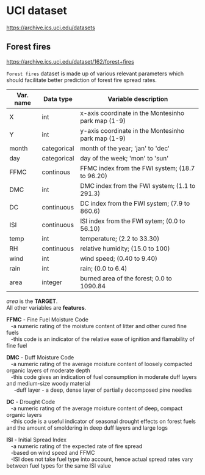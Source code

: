 # UCI dataset
https://archive.ics.uci.edu/datasets
## Forest fires
https://archive.ics.uci.edu/dataset/162/forest+fires  
  
`Forest fires` dataset is made up of various relevant parameters which should facilitate better prediction of forest fire spread rates.  
  
|  Var. name | Data type  | Variable description  |
|---|---|---|
| X  | int  | x-axis coordinate in the Montesinho park map (1-9)   |
| Y  | int  | y-axis coordinate in the Montesinho park map (1-9)  |
| month  | categorical  | month of the year; 'jan' to 'dec'  |
| day  | categorical  | day of the week; 'mon' to 'sun'   |
| FFMC  | continous  | FFMC index from the FWI system; (18.7 to 96.20)  |
| DMC  | int   | DMC index from the FWI system; (1.1 to 291.3)   |
| DC  | continuous  | DC index from the FWI system; (7.9 to 860.6)  |
| ISI  | continuous  | ISI index from the FWI sytem; (0.0 to 56.10)  |
| temp  | int  | temperature; (2.2 to 33.30)  |
| RH  | continuous  | relative humidity; (15.0 to 100)  |
| wind  | int   | wind speed; (0.40 to 9.40)  |
| rain  | int  | rain; (0.0 to 6.4)  |
| area  | integer  | burned area of the forest; 0.0 to 1090.84 |

*area* is the **TARGET**.  
All other variables are **features**.  
  
**FFMC** - Fine Fuel Moisture Code  
&nbsp;&nbsp;&nbsp;-a numeric rating of the moisture content of litter and other cured fine fuels  
&nbsp;&nbsp;&nbsp;-this code is an indicator of the relative ease of ignition and flamability of fine fuel  
  
**DMC** - Duff Moisture Code  
&nbsp;&nbsp;&nbsp;-a numeric rating of the average moisture content of loosely compacted organic layers of moderate depth  
&nbsp;&nbsp;&nbsp;-this code gives an indication of fuel consumption in moderate duff layers and medium-size woody material  
&nbsp;&nbsp;&nbsp;&nbsp;&nbsp;-duff layer - a deep, dense layer of partially decomposed pine needles  
  
**DC** - Drought Code  
&nbsp;&nbsp;&nbsp;-a numeric rating of the average moisture content of deep, compact organic layers  
&nbsp;&nbsp;&nbsp;-this code is a useful indicator of seasonal drought effects on forest fuels and the amount of smoldering in deep duff layers and large logs  
  
**ISI** - Initial Spread Index  
&nbsp;&nbsp;&nbsp;-a numeric rating of the expected rate of fire spread  
&nbsp;&nbsp;&nbsp;-based on wind speed and FFMC  
&nbsp;&nbsp;&nbsp;-ISI does not take fuel type into account, hence actual spread rates vary between fuel types for the same ISI value  
